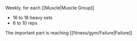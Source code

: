 Weekly, for each [[Muscle|Muscle Group]]

- 16 to 18 heavy sets
- 6 to 10 reps

The important part is reaching [[fitness/gym/Failure|Failure]]
